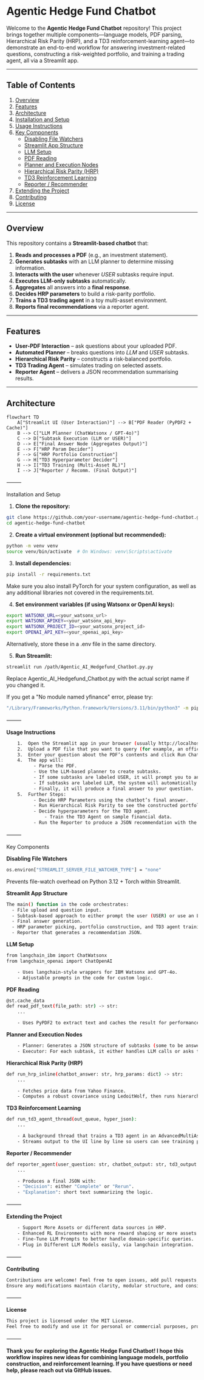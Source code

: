 # Agentic Hedge Fund Chatbot

Welcome to the **Agentic Hedge Fund Chatbot** repository! This project brings together multiple components—language models, PDF parsing, Hierarchical Risk Parity (HRP), and a TD3 reinforcement-learning agent—to demonstrate an end-to-end workflow for answering investment-related questions, constructing a risk-weighted portfolio, and training a trading agent, all via a Streamlit app.

---

## Table of Contents

1. [Overview](#overview)  
2. [Features](#features)  
3. [Architecture](#architecture)  
4. [Installation and Setup](#installation-and-setup)  
5. [Usage Instructions](#usage-instructions)  
6. [Key Components](#key-components)  
   - [Disabling File Watchers](#disabling-file-watchers)  
   - [Streamlit App Structure](#streamlit-app-structure)  
   - [LLM Setup](#llm-setup)  
   - [PDF Reading](#pdf-reading)  
   - [Planner and Execution Nodes](#planner-and-execution-nodes)  
   - [Hierarchical Risk Parity (HRP)](#hierarchical-risk-parity-hrp)  
   - [TD3 Reinforcement Learning](#td3-reinforcement-learning)  
   - [Reporter / Recommender](#reporter--recommender)  
7. [Extending the Project](#extending-the-project)  
8. [Contributing](#contributing)  
9. [License](#license)

---

## Overview

This repository contains a **Streamlit-based chatbot** that:

1. **Reads and processes a PDF** (e.g., an investment statement).  
2. **Generates subtasks** with an LLM planner to determine missing information.  
3. **Interacts with the user** whenever *USER* subtasks require input.  
4. **Executes LLM-only subtasks** automatically.  
5. **Aggregates** all answers into a **final response**.  
6. **Decides HRP parameters** to build a risk-parity portfolio.  
7. **Trains a TD3 trading agent** in a toy multi-asset environment.  
8. **Reports final recommendations** via a reporter agent.

---

## Features

- **User-PDF Interaction** – ask questions about your uploaded PDF.  
- **Automated Planner** – breaks questions into *LLM* and *USER* subtasks.  
- **Hierarchical Risk Parity** – constructs a risk-balanced portfolio.  
- **TD3 Trading Agent** – simulates trading on selected assets.  
- **Reporter Agent** – delivers a JSON recommendation summarising results.

---

## Architecture

```mermaid
flowchart TD
    A["Streamlit UI (User Interaction)"] --> B["PDF Reader (PyPDF2 + Cache)"]
    B --> C["LLM Planner (ChatWatsonx / GPT-4o)"]
    C --> D["Subtask Execution (LLM or USER)"]
    D --> E["Final Answer Node (Aggregates Output)"]
    E --> F["HRP Param Decider"]
    F --> G["HRP Portfolio Construction"]
    G --> H["TD3 Hyperparameter Decider"]
    H --> I["TD3 Training (Multi-Asset RL)"]
    I --> J["Reporter / Recomm. (Final Output)"]
```
⸻

Installation and Setup
1.	**Clone the repository:**
```bash
git clone https://github.com/your-username/agentic-hedge-fund-chatbot.git
cd agentic-hedge-fund-chatbot
 ```

2.	**Create a virtual environment (optional but recommended):**
```bash
python -m venv venv
source venv/bin/activate  # On Windows: venv\Scripts\activate
 ```
3.	 **Install dependencies:**
```bash
pip install -r requirements.txt
 ```
Make sure you also install PyTorch for your system configuration, as well as any additional libraries not covered in the requirements.txt.

4. **Set environment variables (if using Watsonx or OpenAI keys):**
```bash
export WATSONX_URL=<your_watsonx_url>
export WATSONX_APIKEY=<your_watsonx_api_key>
export WATSONX_PROJECT_ID=<your_watsonx_project_id>
export OPENAI_API_KEY=<your_openai_api_key>
```
Alternatively, store these in a .env file in the same directory.

5. **Run Streamlit:**
```bash
streamlit run /path/Agentic_AI_Hedgefund_Chatbot.py.py
```
Replace Agentic_AI_Hedgefund_Chatbot.py with the actual script name if you changed it.

If you get a "No module named yfinance" error, please try:
```bash
"/Library/Frameworks/Python.framework/Versions/3.11/bin/python3" -m pip install yfinance --upgrade
```
⸻

**Usage Instructions**
```bash
	1.	Open the Streamlit app in your browser (usually http://localhost:8501).
	2.	Upload a PDF file that you want to query (for example, an official investment policy document).
	3.	Enter your question about the PDF’s contents and click Run Chatbot.
	4.	The app will:
	      - Parse the PDF.
	      - Use the LLM-based planner to create subtasks.
	      - If some subtasks are labeled USER, it will prompt you to answer questions the LLM cannot infer from the PDF.
	      - If subtasks are labeled LLM, the system will automatically handle them.
	      - Finally, it will produce a final answer to your question.
	5.	Further Steps:
	      - Decide HRP Parameters using the chatbot’s final answer.
	      - Run Hierarchical Risk Parity to see the constructed portfolio weights.
	      -	Decide hyperparameters for the TD3 agent.  
              - Train the TD3 Agent on sample financial data.
	      - Run the Reporter to produce a JSON recommendation with the final outcome.
```
⸻

Key Components

**Disabling File Watchers**
```bash
os.environ["STREAMLIT_SERVER_FILE_WATCHER_TYPE"] = "none"
```
Prevents file-watch overhead on Python 3.12 + Torch within Streamlit.

**Streamlit App Structure**
```bash
The main() function in the code orchestrates:
  - File upload and question input.
  - Subtask-based approach to either prompt the user (USER) or use an LLM (LLM).
  - Final answer generation.
  - HRP parameter picking, portfolio construction, and TD3 agent training.
  - Reporter that generates a recommendation JSON.
```
**LLM Setup**
```bash
from langchain_ibm import ChatWatsonx
from langchain_openai import ChatOpenAI

	- Uses langchain-style wrappers for IBM Watsonx and GPT-4o.
	- Adjustable prompts in the code for custom logic.
```
**PDF Reading**
```bash
@st.cache_data
def read_pdf_text(file_path: str) -> str:
    ...

	- Uses PyPDF2 to extract text and caches the result for performance.
```

**Planner and Execution Nodes**
```bash
	- Planner: Generates a JSON structure of subtasks (some to be answered by the LLM, others by the user).
	- Executor: For each subtask, it either handles LLM calls or asks the user for missing data.
```
**Hierarchical Risk Parity (HRP)**
```bash
def run_hrp_inline(chatbot_answer: str, hrp_params: dict) -> str:
    ...

	- Fetches price data from Yahoo Finance.
	- Computes a robust covariance using LedoitWolf, then runs hierarchical clustering to get final portfolio weights.
```
**TD3 Reinforcement Learning**
```bash
def run_td3_agent_thread(out_queue, hyper_json):
    ...

	- A background thread that trains a TD3 agent in an AdvancedMultiAssetTradingEnv.
	- Streams output to the UI line by line so users can see training progress.
```
**Reporter / Recommender**
```bash
def reporter_agent(user_question: str, chatbot_output: str, td3_output: str, hrp_output: str) -> str:
    ...

	- Produces a final JSON with:
	- "Decision": either "Complete" or "Rerun".
	- "Explanation": short text summarizing the logic.
```
⸻

**Extending the Project**
```bash
	- Support More Assets or different data sources in HRP.
	- Enhanced RL Environments with more reward shaping or more assets.
	- Fine-Tune LLM Prompts to better handle domain-specific queries.
	- Plug in Different LLM Models easily, via langchain integration.
```
⸻

**Contributing**
```bash
Contributions are welcome! Feel free to open issues, add pull requests, or fork this repository to make improvements.
Ensure any modifications maintain clarity, modular structure, and consistent code formatting.
```
⸻

**License**
```bash
This project is licensed under the MIT License.
Feel free to modify and use it for personal or commercial purposes, provided that this license is retained.
```
⸻

**Thank you for exploring the Agentic Hedge Fund Chatbot!
I hope this workflow inspires new ideas for combining language models, portfolio construction, and reinforcement learning. If you have questions or need help, please reach out via GitHub issues.**

